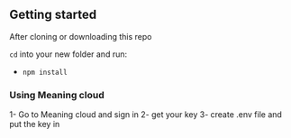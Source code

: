 ## Getting started

After cloning or downloading this repo

`cd` into your new folder and run:
- `npm install`

###  Using Meaning cloud
1- Go to Meaning cloud and sign in
2- get your key
3- create .env file and put the key in


